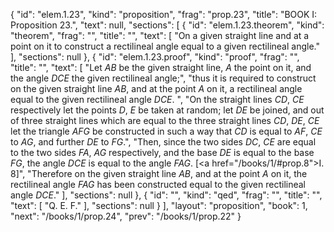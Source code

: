 {
  "id": "elem.1.23",
  "kind": "proposition",
  "frag": "prop.23",
  "title": "BOOK I: Proposition 23.",
  "text": null,
  "sections": [
    {
      "id": "elem.1.23.theorem",
      "kind": "theorem",
      "frag": "",
      "title": "",
      "text": [
        "On a given straight line and at a point on it to construct a rectilineal angle equal to a given rectilineal angle."
      ],
      "sections": null
    },
    {
      "id": "elem.1.23.proof",
      "kind": "proof",
      "frag": "",
      "title": "",
      "text": [
        "Let <var>AB</var> be the given straight line, <var>A</var> the point on it, and the angle <var>DCE</var> the given rectilineal angle;",
        "thus it is required to construct on the given straight line <var>AB</var>, and at the point <var>A</var> on it, a rectilineal angle equal to the given rectilineal angle <var>DCE</var>. ",
        "On the straight lines <var>CD</var>, <var>CE</var> respectively let the points <var>D</var>, <var>E</var> be taken at random; let <var>DE</var> be joined, and out of three straight lines which are equal to the three straight lines <var>CD</var>, <var>DE</var>, <var>CE</var> let the triangle <var>AFG</var> be constructed in such a way that <var>CD</var> is equal to <var>AF</var>, <var>CE</var> to <var>AG</var>, and further <var>DE</var> to <var>FG</var>.",
        "Then, since the two sides <var>DC</var>, <var>CE</var> are equal to the two sides <var>FA</var>, <var>AG</var> respectively, and the base <var>DE</var> is equal to the base <var>FG</var>, the angle <var>DCE</var> is equal to the angle <var>FAG</var>. [<a href=\"/books/1/#prop.8\">I. 8</a>]",
        "Therefore on the given straight line <var>AB</var>, and at the point <var>A</var> on it, the rectilineal angle <var>FAG</var> has been constructed equal to the given rectilineal angle <var>DCE</var>."
      ],
      "sections": null
    },
    {
      "id": "",
      "kind": "qed",
      "frag": "",
      "title": "",
      "text": [
        "Q. E. F."
      ],
      "sections": null
    }
  ],
  "layout": "proposition",
  "book": 1,
  "next": "/books/1/prop.24",
  "prev": "/books/1/prop.22"
}
